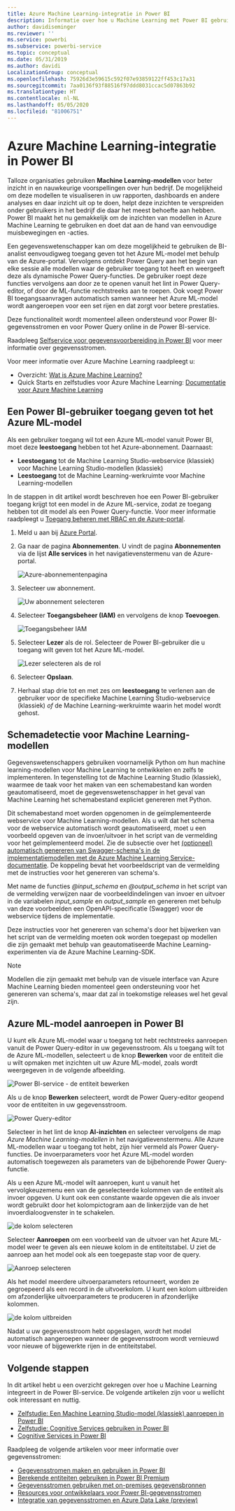 ```yaml
---
title: Azure Machine Learning-integratie in Power BI
description: Informatie over hoe u Machine Learning met Power BI gebruikt
author: davidiseminger
ms.reviewer: ''
ms.service: powerbi
ms.subservice: powerbi-service
ms.topic: conceptual
ms.date: 05/31/2019
ms.author: davidi
LocalizationGroup: conceptual
ms.openlocfilehash: 75926d3e59615c592f07e93859122ff453c17a31
ms.sourcegitcommit: 7aa0136f93f88516f97ddd8031ccac5d07863b92
ms.translationtype: HT
ms.contentlocale: nl-NL
ms.lasthandoff: 05/05/2020
ms.locfileid: "81006751"
---
```

# <a name="azure-machine-learning-integration-in-power-bi"></a>Azure Machine Learning-integratie in Power BI

Talloze organisaties gebruiken **Machine Learning-modellen** voor beter inzicht in en nauwkeurige voorspellingen over hun bedrijf. De mogelijkheid om deze modellen te visualiseren in uw rapporten, dashboards en andere analyses en daar inzicht uit op te doen, helpt deze inzichten te verspreiden onder gebruikers in het bedrijf die daar het meest behoefte aan hebben.  Power BI maakt het nu gemakkelijk om de inzichten van modellen in Azure Machine Learning te gebruiken en doet dat aan de hand van eenvoudige muisbewegingen en -acties.

Een gegevenswetenschapper kan om deze mogelijkheid te gebruiken de BI-analist eenvoudigweg toegang geven tot het Azure ML-model met behulp van de Azure-portal.  Vervolgens ontdekt Power Query aan het begin van elke sessie alle modellen waar de gebruiker toegang tot heeft en weergeeft deze als dynamische Power Query-functies.  De gebruiker roept deze functies vervolgens aan door ze te openen vanuit het lint in Power Query-editor, of door de ML-functie rechtstreeks aan te roepen. Ook voegt Power BI toegangsaanvragen automatisch samen wanneer het Azure ML-model wordt aangeroepen voor een set rijen en dat zorgt voor betere prestaties.

Deze functionaliteit wordt momenteel alleen ondersteund voor Power BI-gegevensstromen en voor Power Query online in de Power BI-service.

Raadpleeg [Selfservice voor gegevensvoorbereiding in Power BI](service-dataflows-overview.md) voor meer informatie over gegevensstromen.

Voor meer informatie over Azure Machine Learning raadpleegt u:

- Overzicht:  [Wat is Azure Machine Learning?](https://docs.microsoft.com/azure/machine-learning/service/overview-what-is-azure-ml)
- Quick Starts en zelfstudies voor Azure Machine Learning:  [Documentatie voor Azure Machine Learning](https://docs.microsoft.com/azure/machine-learning/)

## <a name="granting-access-to-the-azure-ml-model-to-a-power-bi-user"></a>Een Power BI-gebruiker toegang geven tot het Azure ML-model

Als een gebruiker toegang wil tot een Azure ML-model vanuit Power BI, moet deze **leestoegang** hebben tot het Azure-abonnement.  Daarnaast:

- **Leestoegang** tot de Machine Learning Studio-webservice (klassiek) voor Machine Learning Studio-modellen (klassiek)
- **Leestoegang** tot de Machine Learning-werkruimte voor Machine Learning-modellen

In de stappen in dit artikel wordt beschreven hoe een Power BI-gebruiker toegang krijgt tot een model in de Azure ML-service, zodat ze toegang hebben tot dit model als een Power Query-functie.  Voor meer informatie raadpleegt u [Toegang beheren met RBAC en de Azure-portal](https://docs.microsoft.com/azure/role-based-access-control/role-assignments-portal).

1. Meld u aan bij [Azure Portal](https://portal.azure.com).

2. Ga naar de pagina **Abonnementen**. U vindt de pagina **Abonnementen** via de lijst **Alle services** in het navigatievenstermenu van de Azure-portal.

    ![Azure-abonnementenpagina](media/service-machine-learning-integration/machine-learning-integration_01.png)

3. Selecteer uw abonnement.

    ![Uw abonnement selecteren](media/service-machine-learning-integration/machine-learning-integration_02.png)

4. Selecteer **Toegangsbeheer (IAM)** en vervolgens de knop **Toevoegen**.

    ![Toegangsbeheer IAM](media/service-machine-learning-integration/machine-learning-integration_03.png)

5. Selecteer **Lezer** als de rol. Selecteer de Power BI-gebruiker die u toegang wilt geven tot het Azure ML-model.

    ![Lezer selecteren als de rol](media/service-machine-learning-integration/machine-learning-integration_04.png)

6. Selecteer **Opslaan**.

7. Herhaal stap drie tot en met zes om **leestoegang** te verlenen aan de gebruiker voor de specifieke Machine Learning Studio-webservice (klassiek) *of* de Machine Learning-werkruimte waarin het model wordt gehost.


## <a name="schema-discovery-for-machine-learning-models"></a>Schemadetectie voor Machine Learning-modellen

Gegevenswetenschappers gebruiken voornamelijk Python om hun machine learning-modellen voor Machine Learning te ontwikkelen en zelfs te implementeren.  In tegenstelling tot de Machine Learning Studio (klassiek), waarmee de taak voor het maken van een schemabestand kan worden geautomatiseerd, moet de gegevenswetenschapper in het geval van Machine Learning het schemabestand expliciet genereren met Python.

Dit schemabestand moet worden opgenomen in de geïmplementeerde webservice voor Machine Learning-modellen. Als u wilt dat het schema voor de webservice automatisch wordt geautomatiseerd, moet u een voorbeeld opgeven van de invoer/uitvoer in het script van de vermelding voor het geïmplementeerd model. Zie de subsectie over het [(optioneel) automatisch genereren van Swagger-schema's in de implementatiemodellen met de Azure Machine Learning Service-documentatie](https://docs.microsoft.com/azure/machine-learning/how-to-deploy-and-where#optional-define-model-web-service-schema). De koppeling bevat het voorbeeldscript van de vermelding met de instructies voor het genereren van schema's. 

Met name de functies *\@input_schema* en *\@output_schema* in het script van de vermelding verwijzen naar de voorbeeldindelingen van invoer en uitvoer in de variabelen *input_sample* en *output_sample* en genereren met behulp van deze voorbeelden een OpenAPI-specificatie (Swagger) voor de webservice tijdens de implementatie.

Deze instructies voor het genereren van schema's door het bijwerken van het script van de vermelding moeten ook worden toegepast op modellen die zijn gemaakt met behulp van geautomatiseerde Machine Learning-experimenten via de Azure Machine Learning-SDK.

> [!NOTE]
> Modellen die zijn gemaakt met behulp van de visuele interface van Azure Machine Learning bieden momenteel geen ondersteuning voor het genereren van schema's, maar dat zal in toekomstige releases wel het geval zijn. 

## <a name="invoking-the-azure-ml-model-in-power-bi"></a>Azure ML-model aanroepen in Power BI

U kunt elk Azure ML-model waar u toegang tot hebt rechtstreeks aanroepen vanuit de Power Query-editor in uw gegevensstroom. Als u toegang wilt tot de Azure ML-modellen, selecteert u de knop **Bewerken** voor de entiteit die u wilt opmaken met inzichten uit uw Azure ML-model, zoals wordt weergegeven in de volgende afbeelding.

![Power BI-service - de entiteit bewerken](media/service-machine-learning-integration/machine-learning-integration_05.png)

Als u de knop **Bewerken** selecteert, wordt de Power Query-editor geopend voor de entiteiten in uw gegevensstroom.

![Power Query-editor](media/service-machine-learning-integration/machine-learning-integration_06.png)

Selecteer in het lint de knop **AI-inzichten** en selecteer vervolgens de map _Azure Machine Learning-modellen_ in het navigatievenstermenu. Alle Azure ML-modellen waar u toegang tot hebt, zijn hier vermeld als Power Query-functies. De invoerparameters voor het Azure ML-model worden automatisch toegewezen als parameters van de bijbehorende Power Query-functie.

Als u een Azure ML-model wilt aanroepen, kunt u vanuit het vervolgkeuzemenu een van de geselecteerde kolommen van de entiteit als invoer opgeven. U kunt ook een constante waarde opgeven die als invoer wordt gebruikt door het kolompictogram aan de linkerzijde van de het invoerdialoogvenster in te schakelen.

![de kolom selecteren](media/service-machine-learning-integration/machine-learning-integration_07.png)

Selecteer **Aanroepen** om een voorbeeld van de uitvoer van het Azure ML-model weer te geven als een nieuwe kolom in de entiteitstabel. U ziet de aanroep aan het model ook als een toegepaste stap voor de query.

![Aanroep selecteren](media/service-machine-learning-integration/machine-learning-integration_08.png)

Als het model meerdere uitvoerparameters retourneert, worden ze gegroepeerd als een record in de uitvoerkolom. U kunt een kolom uitbreiden om afzonderlijke uitvoerparameters te produceren in afzonderlijke kolommen.

![de kolom uitbreiden](media/service-machine-learning-integration/machine-learning-integration_09.png)

Nadat u uw gegevensstroom hebt opgeslagen, wordt het model automatisch aangeroepen wanneer de gegevensstroom wordt vernieuwd voor nieuwe of bijgewerkte rijen in de entiteitstabel.

## <a name="next-steps"></a>Volgende stappen

In dit artikel hebt u een overzicht gekregen over hoe u Machine Learning integreert in de Power BI-service. De volgende artikelen zijn voor u wellicht ook interessant en nuttig. 

* [Zelfstudie: Een Machine Learning Studio-model (klassiek) aanroepen in Power BI](service-tutorial-invoke-machine-learning-model.md)
* [Zelfstudie: Cognitive Services gebruiken in Power BI](service-tutorial-use-cognitive-services.md)
* [Cognitive Services in Power BI](service-cognitive-services.md)

Raadpleeg de volgende artikelen voor meer informatie over gegevensstromen:
* [Gegevensstromen maken en gebruiken in Power BI](service-dataflows-create-use.md)
* [Berekende entiteiten gebruiken in Power BI Premium](service-dataflows-computed-entities-premium.md)
* [Gegevensstromen gebruiken met on-premises gegevensbronnen](service-dataflows-on-premises-gateways.md)
* [Resources voor ontwikkelaars voor Power BI-gegevensstromen](service-dataflows-developer-resources.md)
* [Integratie van gegevensstromen en Azure Data Lake (preview)](service-dataflows-azure-data-lake-integration.md)


